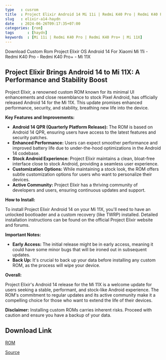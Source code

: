 ```yaml
---
type   : cusrom
title  : Project Elixir Android 14 Mi 11i | Redmi K40 Pro | Redmi K40 Pro+ | Mi 11X
slug   : elixir-a14-haydn
date   : 2024-06-26T09:17:35+07:00
categories: [rom]
tags      : [haydn]
keywords  : [Mi 11i | Redmi K40 Pro | Redmi K40 Pro+ | Mi 11X]
---
```


Download Custom Rom Project Elixir OS Android 14 For Xiaomi  Mi 11i - Redmi K40 Pro - Redmi K40 Pro+ - Mi 11X

## Project Elixir Brings Android 14 to Mi 11X: A Performance and Stability Boost

Project Elixir, a renowned custom ROM known for its minimal UI enhancements and close resemblance to stock Pixel Android, has officially released Android 14 for the Mi 11X. This update promises enhanced performance, security, and stability, breathing new life into the device.

**Key Features and Improvements:**

* **Android 14 QPR (Quarterly Platform Release):** The ROM is based on Android 14 QPR, ensuring users have access to the latest features and security patches.
* **Enhanced Performance:** Users can expect smoother performance and improved battery life due to under-the-hood optimizations in the Android 14 codebase.
* **Stock Android Experience:** Project Elixir maintains a clean, bloat-free interface close to stock Android, providing a seamless user experience.
* **Customization Options:** While maintaining a stock look, the ROM offers subtle customization options for users who want to personalize their devices.
* **Active Community:** Project Elixir has a thriving community of developers and users, ensuring continuous updates and support.

**How to Install:**

To install Project Elixir Android 14 on your Mi 11X, you'll need to have an unlocked bootloader and a custom recovery (like TWRP) installed. Detailed installation instructions can be found on the official Project Elixir website and forums.

**Important Notes:**

* **Early Access:** The initial release might be in early access, meaning it could have some minor bugs that will be ironed out in subsequent updates.
* **Back Up:** It's crucial to back up your data before installing any custom ROM, as the process will wipe your device.

**Overall:**

Project Elixir's Android 14 release for the Mi 11X is a welcome update for users seeking a stable, performant, and stock-like Android experience. The ROM's commitment to regular updates and its active community make it a compelling choice for those who want to extend the life of their devices.

**Disclaimer:** Installing custom ROMs carries inherent risks. Proceed with caution and ensure you have a backup of your data.


## Download Link
[ROM](https://www.pling.com/p/1824941/)

[Source](https://projectelixiros.com/device/RedmiK40ProPlus)
